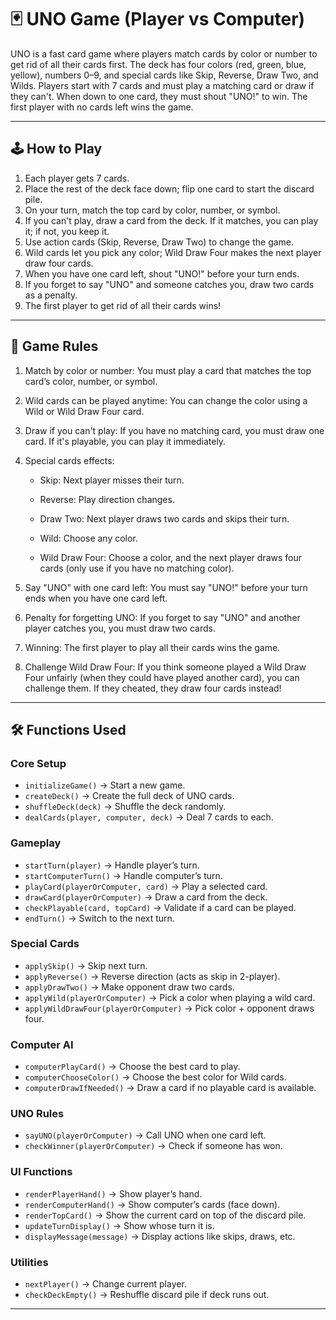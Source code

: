 # 🃏 UNO Game (Player vs Computer)

UNO is a fast card game where players match cards by color or number to get rid of all their cards first. The deck has four colors (red, green, blue, yellow), numbers 0–9, and special cards like Skip, Reverse, Draw Two, and Wilds. Players start with 7 cards and must play a matching card or draw if they can't. When down to one card, they must shout "UNO!" to win. The first player with no cards left wins the game.

---

## 🕹️ How to Play

1. Each player gets 7 cards.
2. Place the rest of the deck face down; flip one card to start the discard pile.
3. On your turn, match the top card by color, number, or symbol.
4. If you can't play, draw a card from the deck. If it matches, you can play it; if not, you keep it.
5. Use action cards (Skip, Reverse, Draw Two) to change the game.
6. Wild cards let you pick any color; Wild Draw Four makes the next player draw four cards.
7. When you have one card left, shout "UNO!" before your turn ends.
8. If you forget to say "UNO" and someone catches you, draw two cards as a penalty.
9. The first player to get rid of all their cards wins!

---

## 📏 Game Rules

1. Match by color or number: You must play a card that matches the top card’s color, number, or symbol.

2. Wild cards can be played anytime: You can change the color using a Wild or Wild Draw Four card.

3. Draw if you can't play: If you have no matching card, you must draw one card. If it's playable, you can play it immediately.

4. Special cards effects:

   - Skip: Next player misses their turn.

   - Reverse: Play direction changes.

   - Draw Two: Next player draws two cards and skips their turn.

   - Wild: Choose any color.

   - Wild Draw Four: Choose a color, and the next player draws four cards (only use if you have no matching color).

5. Say "UNO" with one card left: You must say "UNO!" before your turn ends when you have one card left.

6. Penalty for forgetting UNO: If you forget to say "UNO" and another player catches you, you must draw two cards.

7. Winning: The first player to play all their cards wins the game.

8. Challenge Wild Draw Four: If you think someone played a Wild Draw Four unfairly (when they could have played another card), you can challenge them. If they cheated, they draw four cards instead!

---

## 🛠️ Functions Used

### Core Setup

- `initializeGame()` → Start a new game.
- `createDeck()` → Create the full deck of UNO cards.
- `shuffleDeck(deck)` → Shuffle the deck randomly.
- `dealCards(player, computer, deck)` → Deal 7 cards to each.

### Gameplay

- `startTurn(player)` → Handle player’s turn.
- `startComputerTurn()` → Handle computer’s turn.
- `playCard(playerOrComputer, card)` → Play a selected card.
- `drawCard(playerOrComputer)` → Draw a card from the deck.
- `checkPlayable(card, topCard)` → Validate if a card can be played.
- `endTurn()` → Switch to the next turn.

### Special Cards

- `applySkip()` → Skip next turn.
- `applyReverse()` → Reverse direction (acts as skip in 2-player).
- `applyDrawTwo()` → Make opponent draw two cards.
- `applyWild(playerOrComputer)` → Pick a color when playing a wild card.
- `applyWildDrawFour(playerOrComputer)` → Pick color + opponent draws four.

### Computer AI

- `computerPlayCard()` → Choose the best card to play.
- `computerChooseColor()` → Choose the best color for Wild cards.
- `computerDrawIfNeeded()` → Draw a card if no playable card is available.

### UNO Rules

- `sayUNO(playerOrComputer)` → Call UNO when one card left.
- `checkWinner(playerOrComputer)` → Check if someone has won.

### UI Functions

- `renderPlayerHand()` → Show player’s hand.
- `renderComputerHand()` → Show computer’s cards (face down).
- `renderTopCard()` → Show the current card on top of the discard pile.
- `updateTurnDisplay()` → Show whose turn it is.
- `displayMessage(message)` → Display actions like skips, draws, etc.

### Utilities

- `nextPlayer()` → Change current player.
- `checkDeckEmpty()` → Reshuffle discard pile if deck runs out.

---
